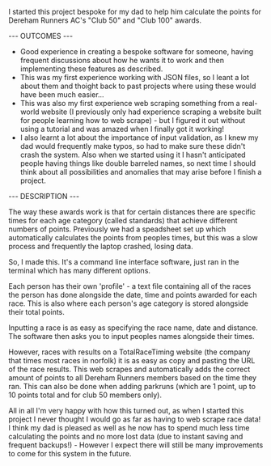 I started this project bespoke for my dad to help him calculate the points for Dereham Runners AC's "Club 50" and "Club 100" awards.

--- OUTCOMES ---
- Good experience in creating a bespoke software for someone, having frequent discussions about how he wants it to work and then implementing these features as described.
- This was my first experience working with JSON files, so I leant a lot about them and thoight back to past projects where using these would have been much easier...
- This was also my first experience web scraping something from a real-world website (I previously only had experience scraping a website built for people learning how to web scrape) - but I figured it out without using a tutorial and was amazed when I finally got it working!
- I also learnt a lot about the importance of input validation, as I knew my dad would frequently make typos, so had to make sure these didn't crash the system. Also when we started using it I hasn't anticipated people having things like double barreled names, so next time I should think about all possibilities and anomalies that may arise before I finish a project.


--- DESCRIPTION ---

The way these awards work is that for certain distances there are specific times for each age category (called standards) that achieve different numbers of points.
Previously we had a speadsheet set up which automatically calculates the points from peoples times, but this was a slow process and frequently the laptop crashed, losing data.

So, I made this. It's a command line interface software, just ran in the terminal which has many different options.

Each person has their own 'profile' - a text file containing all of the races the person has done alongside the date, time and points awarded for each race. This is also where each person's age category is stored alongside their total points.

Inputting a race is as easy as specifying the race name, date and distance. The software then asks you to input peoples names alongside their times.

However, races with results on a TotalRaceTiming website (the company that times most races in norfolk) it is as easy as copy and pasting the URL of the race results. This web scrapes and automatically adds the correct amount of points to all Dereham Runners members based on the time they ran. This can also be done when adding parkruns (which are 1 point, up to 10 points total and for club 50 members only).

All in all I'm very happy with how this turned out, as when I started this project I never thought I would go as far as having to web scrape race data! I think my dad is pleased as well as he now has to spend much less time calculating the points and no more lost data (due to instant saving and frequent backups!) - However I expect there will still be many improvements to come for this system in the future.
